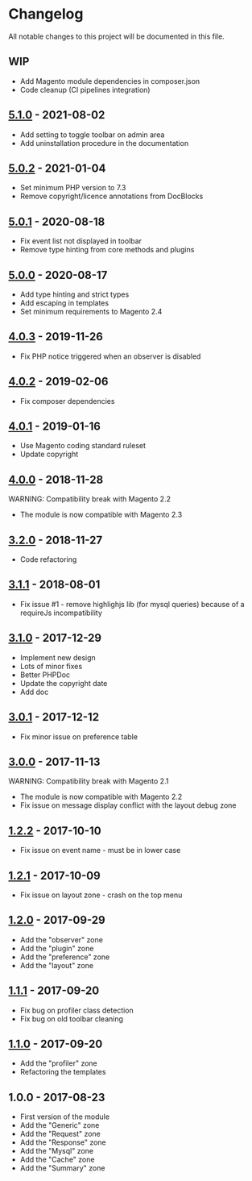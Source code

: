 # Changelog

All notable changes to this project will be documented in this file.

## WIP

- Add Magento module dependencies in composer.json
- Code cleanup (CI pipelines integration)

## [5.1.0] - 2021-08-02
[5.1.0]: https://github.com/Smile-SA/magento2-module-debug-toolbar/compare/5.0.2...5.1.0

- Add setting to toggle toolbar on admin area
- Add uninstallation procedure in the documentation

## [5.0.2] - 2021-01-04
[5.0.2]: https://github.com/Smile-SA/magento2-module-debug-toolbar/compare/5.0.1...5.0.2

- Set minimum PHP version to 7.3
- Remove copyright/licence annotations from DocBlocks

## [5.0.1] - 2020-08-18
[5.0.1]: https://github.com/Smile-SA/magento2-module-debug-toolbar/compare/5.0.0...5.0.1

- Fix event list not displayed in toolbar
- Remove type hinting from core methods and plugins

## [5.0.0] - 2020-08-17
[5.0.0]: https://github.com/Smile-SA/magento2-module-debug-toolbar/compare/4.0.3...5.0.0

- Add type hinting and strict types
- Add escaping in templates
- Set minimum requirements to Magento 2.4

## [4.0.3] - 2019-11-26
[4.0.3]: https://github.com/Smile-SA/magento2-module-debug-toolbar/compare/4.0.2...4.0.3

- Fix PHP notice triggered when an observer is disabled

## [4.0.2] - 2019-02-06
[4.0.2]: https://github.com/Smile-SA/magento2-module-debug-toolbar/compare/4.0.1...4.0.2

- Fix composer dependencies

## [4.0.1] - 2019-01-16
[4.0.1]: https://github.com/Smile-SA/magento2-module-debug-toolbar/compare/4.0.0...4.0.1

- Use Magento coding standard ruleset
- Update copyright

## [4.0.0] - 2018-11-28
[4.0.0]: https://github.com/Smile-SA/magento2-module-debug-toolbar/compare/3.2.0...4.0.0

WARNING: Compatibility break with Magento 2.2

- The module is now compatible with Magento 2.3

## [3.2.0] - 2018-11-27
[3.2.0]: https://github.com/Smile-SA/magento2-module-debug-toolbar/compare/3.1.1...3.2.0

- Code refactoring

## [3.1.1] - 2018-08-01
[3.1.1]: https://github.com/Smile-SA/magento2-module-debug-toolbar/compare/3.1.0...3.1.1

- Fix issue #1 - remove highlighjs lib (for mysql queries) because of a requireJs incompatibility

## [3.1.0] - 2017-12-29
[3.1.0]: https://github.com/Smile-SA/magento2-module-debug-toolbar/compare/3.0.1...3.1.0

- Implement new design
- Lots of minor fixes
- Better PHPDoc
- Update the copyright date
- Add doc

## [3.0.1] - 2017-12-12
[3.0.1]: https://github.com/Smile-SA/magento2-module-debug-toolbar/compare/3.0.0...3.0.1

- Fix minor issue on preference table

## [3.0.0] - 2017-11-13
[3.0.0]: https://github.com/Smile-SA/magento2-module-debug-toolbar/compare/1.2.2...3.0.0

WARNING: Compatibility break with Magento 2.1

- The module is now compatible with Magento 2.2
- Fix issue on message display conflict with the layout debug zone

## [1.2.2] - 2017-10-10
[1.2.2]: https://github.com/Smile-SA/magento2-module-debug-toolbar/compare/1.2.1...1.2.2

- Fix issue on event name - must be in lower case

## [1.2.1] - 2017-10-09
[1.2.1]: https://github.com/Smile-SA/magento2-module-debug-toolbar/compare/1.2.0...1.2.1

- Fix issue on layout zone - crash on the top menu

## [1.2.0] - 2017-09-29
[1.2.0]: https://github.com/Smile-SA/magento2-module-debug-toolbar/compare/1.1.1...1.2.0

- Add the "observer" zone
- Add the "plugin" zone
- Add the "preference" zone
- Add the "layout" zone
  
## [1.1.1] - 2017-09-20
[1.1.1]: https://github.com/Smile-SA/magento2-module-debug-toolbar/compare/1.1.0...1.1.1

- Fix bug on profiler class detection
- Fix bug on old toolbar cleaning
  
## [1.1.0] - 2017-09-20
[1.1.0]: https://github.com/Smile-SA/magento2-module-debug-toolbar/compare/1.0.0...1.1.0

- Add the "profiler" zone
- Refactoring the templates

## 1.0.0 - 2017-08-23

- First version of the module
- Add the "Generic" zone
- Add the "Request" zone
- Add the "Response" zone
- Add the "Mysql" zone
- Add the "Cache" zone
- Add the "Summary" zone

